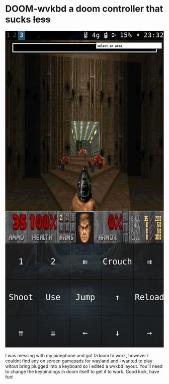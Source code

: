 # DOOM-wvkbd a doom controller that sucks ~~less~~
![alt text](doom.png "Title")

I was messing with my pinephone and got lzdoom to work, however i couldnt find any on screen gamepads for wayland and i wanted to play witout bring plugged into a keyboard so i edited a wvkbd layout.
You'll need to change the keybindings in doom itself to get it to work.
Good luck, have fun!
